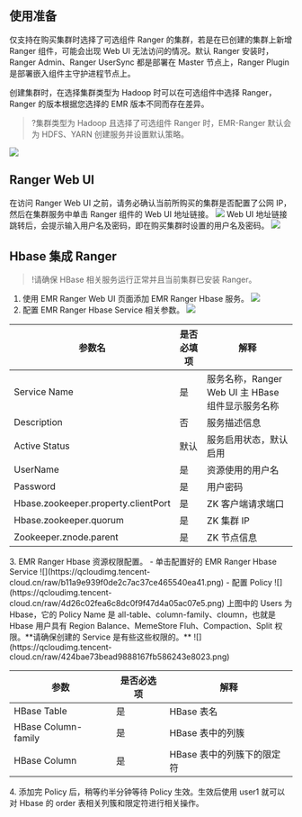 ## 使用准备
仅支持在购买集群时选择了可选组件 Ranger 的集群，若是在已创建的集群上新增 Ranger 组件，可能会出现 Web UI 无法访问的情况。默认 Ranger 安装时，Ranger Admin、Ranger UserSync 都是部署在 Master 节点上，Ranger Plugin 是部署嵌入组件主守护进程节点上。

创建集群时，在选择集群类型为 Hadoop 时可以在可选组件中选择 Ranger，Ranger 的版本根据您选择的 EMR 版本不同而存在差异。  
>?集群类型为 Hadoop 且选择了可选组件 Ranger 时，EMR-Ranger 默认会为 HDFS、YARN 创建服务并设置默认策略。
>
![](https://qcloudimg.tencent-cloud.cn/raw/34bd0190bda80ae2399d5530f6a6b700.png)

## Ranger Web UI
在访问 Ranger Web UI 之前，请务必确认当前所购买的集群是否配置了公网 IP，然后在集群服务中单击 Ranger 组件的 Web UI 地址链接。
![](https://qcloudimg.tencent-cloud.cn/raw/ee47cd26b3faa48c102bbbe328bfec5a.png)
Web UI 地址链接跳转后，会提示输入用户名及密码，即在购买集群时设置的用户名及密码。
![](https://qcloudimg.tencent-cloud.cn/raw/43ce2c4f958ade5fc4948ff0a22f458f.png)


## Hbase 集成 Ranger
>!请确保 HBase 相关服务运行正常并且当前集群已安装 Ranger。
>
1. 使用 EMR Ranger Web UI 页面添加 EMR Ranger Hbase 服务。
![](https://qcloudimg.tencent-cloud.cn/raw/9050d98797e0a63fb14ca99de69a7722.png)
2. 配置 EMR Ranger Hbase Service 相关参数。
![](https://qcloudimg.tencent-cloud.cn/raw/b80c20f337af7a41040f0f258a5cd1d3.png)
<table>
<thead>
<tr>
<th><strong>参数名</strong></th>
<th><strong>是否必填项</strong></th>
<th><strong>解释</strong></th>
</tr>
</thead>
<tbody><tr>
<td>Service Name</td>
<td>是</td>
<td>服务名称，Ranger Web UI 主 HBase 组件显示服务名称</td>
</tr>
<tr>
<td>Description</td>
<td>否</td>
<td>服务描述信息</td>
</tr>
<tr>
<td>Active Status</td>
<td>默认</td>
<td>服务启用状态，默认启用</td>
</tr>
<tr>
<td>UserName</td>
<td>是</td>
<td>资源使用的用户名</td>
</tr>
<tr>
<td>Password</td>
<td>是</td>
<td>用户密码</td>
</tr>
<tr>
<td>Hbase.zookeeper.property.clientPort</td>
<td>是</td>
<td>ZK 客户端请求端口</td>
</tr>
<tr>
<td>Hbase.zookeeper.quorum</td>
<td>是</td>
<td>ZK 集群 IP</td>
</tr>
<tr>
<td>Zookeeper.znode.parent</td>
<td>是</td>
<td>ZK 节点信息</td>
</tr>
</tbody></table>
3. EMR Ranger Hbase 资源权限配置。
 - 单击配置好的 EMR Ranger Hbase Service 
![](https://qcloudimg.tencent-cloud.cn/raw/b11a9e939f0de2c7ac37ce465540ea41.png)
 - 配置 Policy 
![](https://qcloudimg.tencent-cloud.cn/raw/4d26c02fea6c8dc0f9f47d4a05ac07e5.png)
上图中的 Users 为 Hbase，它的 Policy Name 是 all-table、column-family、cloumn，也就是 Hbase 用户具有 Region Balance、MemeStore Fluh、Compaction、Split 权限。**请确保创建的 Service 是有些这些权限的。**
![](https://qcloudimg.tencent-cloud.cn/raw/424bae73bead9888167fb586243e8023.png)
<table>
<thead>
<tr>
<th><strong>参数</strong></th>
<th><strong>是否必选项</strong></th>
<th><strong>解释</strong></th>
</tr>
</thead>
<tbody><tr>
<td>HBase Table</td>
<td>是</td>
<td>HBase 表名</td>
</tr>
<tr>
<td>HBase Column-family</td>
<td>是</td>
<td>HBase 表中的列簇</td>
</tr>
<tr>
<td>HBase Column</td>
<td>是</td>
<td>HBase 表中的列簇下的限定符</td>
</tr>
</tbody></table>
4. 添加完 Policy 后，稍等约半分钟等待 Policy 生效。生效后使用 user1 就可以对 Hbase 的 order 表相关列簇和限定符进行相关操作。
